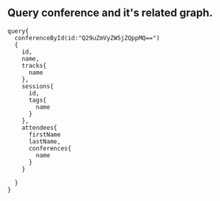 ## Query conference and it's related graph.

```
query{
  conferenceById(id:"Q29uZmVyZW5jZQppMQ==")
  {
    id,
    name,
    tracks{
      name
    },
    sessions{
      id,
      tags{
        name
      }
    },
    attendees{
      firstName
      lastName,
      conferences{
        name
      }
    }

  }
}
```
